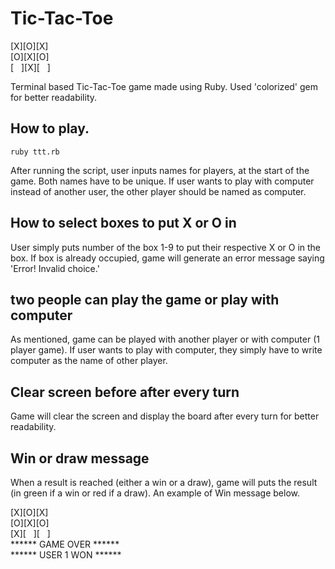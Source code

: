 # Tic-Tac-Toe

[X][O][X]<br />
[O][X][O]<br />
[ &nbsp; ][X][ &nbsp; ]<br />


Terminal based Tic-Tac-Toe game made using Ruby. Used 'colorized' gem for better readability.

## How to play. ##
```shell
ruby ttt.rb
```

After running the script, user inputs names for players, at the start of the game.
Both names have to be unique. If user wants to play with computer instead of another user, the other player should be named as computer.

## How to select boxes to put X or O in ##
User simply puts number of the box 1-9 to put their respective X or O in the box. If box is already occupied, game will generate an error message saying 'Error! Invalid choice.'


## two people can play the game or play with computer ##
As mentioned, game can be played with another player or with computer (1 player game). If user wants to play with computer, they simply have to write computer as the name of other player.

## Clear screen before after every turn ##
Game will clear the screen and display the board after every turn for better readability.

## Win or draw message ##
When a result is reached (either a win or a draw), game will puts the result (in green if a win or red if a draw). An example of Win message below.

[X][O][X]<br />
[O][X][O]<br />
[X][ &nbsp; ][ &nbsp; ]<br />
****** GAME OVER ******<br />
****** USER 1 WON ******
